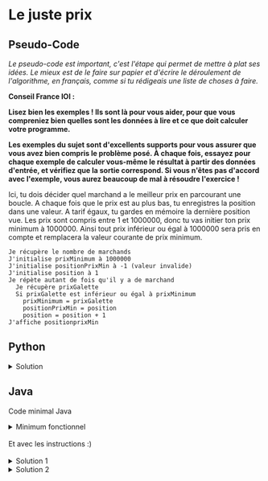 # Le juste prix

## Pseudo-Code

_Le pseudo-code est important, c'est l'étape qui permet de mettre à plat ses idées. Le mieux est de le faire sur papier et d'écrire le déroulement de l'algorithme, en français, comme si tu rédigeais une liste de choses à faire._

**Conseil France IOI :**

**Lisez bien les exemples ! Ils sont là pour vous aider, pour que vous compreniez bien quelles sont les données à lire et ce que doit calculer votre programme.**

**Les exemples du sujet sont d'excellents supports pour vous assurer que vous avez bien compris le problème posé. À chaque fois, essayez pour chaque exemple de calculer vous-même le résultat à partir des données d'entrée, et vérifiez que la sortie correspond. Si vous n'êtes pas d'accord avec l'exemple, vous aurez beaucoup de mal à résoudre l'exercice !**

Ici, tu dois décider quel marchand a le meilleur prix en parcourant une boucle. A chaque fois que le prix est au plus bas, tu enregistres la position dans une valeur. A tarif égaux, tu gardes en mémoire la dernière position vue.
Les prix sont compris entre 1 et 1000000, donc tu vas initier ton prix minimum à 1000000. Ainsi tout prix inférieur ou égal à 1000000 sera pris en compte et remplacera la valeur courante de prix minimum.

```
Je récupère le nombre de marchands
J'initialise prixMinimum à 1000000
J'initialise positionPrixMin à -1 (valeur invalide)
J'initialise position à 1
Je répète autant de fois qu'il y a de marchand
  Je récupère prixGalette
  Si prixGalette est inférieur ou égal à prixMinimum
    prixMinimum = prixGalette
    positionPrixMin = position
    position = position + 1
J'affiche positionprixMin
```

## Python

<details>
  <summary>Solution</summary>

```Python
nbMarchands = int(input())
minPrix = 1000 * 1000
posMinPrix = -1
pos = 1
for loop in range(nbMarchands):
   prix = int(input())
   if prix <= minPrix:
      minPrix = prix
      posMinPrix = pos
   pos = pos + 1
print(posMinPrix)
```

</details>

## Java

Code minimal Java

<details>
  <summary>Minimum fonctionnel</summary>

```Java
  class Main {
    public static void main(String[] args) {
      // ton code ici
    }
  }
```

</details>

</br>
Et avec les instructions :)
</br>
</br>

<details>
  <summary>Solution 1</summary>


```Java
import algorea.Scanner;
class Main
{
   public static void main(String[] args)
   {
      Scanner entrée = new Scanner(System.in);
      int nbMarchands = entrée.nextInt();
      
      int infini = 1000 * 1000;
      int minPrix = infini, posMinPrix = -1;
      int position = 1;
      for (int loop = 1; loop <= nbMarchands; loop = loop + 1)
      {
         int prix = entrée.nextInt();
         if (prix <= minPrix)
         {
            minPrix = prix;
            posMinPrix = position;
         }
         position = position + 1;
      }
      System.out.println(posMinPrix);
   }
}
```

</details>

<details>
  <summary>Solution 2</summary>


```Java
import algorea.Scanner;
class Main
{
   public static void main(String[] args)
   {
      Scanner entrée = new Scanner(System.in);
      int nbMarchands = entrée.nextInt();
      
      int infini = 1000 * 1000;
      int minPrix = infini, posMinPrix = -1;
      for (int pos = 1; pos <= nbMarchands; pos = pos + 1)
      {
         int prix = entrée.nextInt();
         if (prix <= minPrix)
         {
            minPrix = prix;
            posMinPrix = pos;
         }
      }
      System.out.println(posMinPrix);
   }
}
```

</details>
